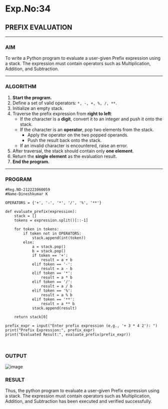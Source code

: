 # Exp.No:34  
## PREFIX EVALUATION

---

### AIM  
To write a Python program to evaluate a user-given Prefix expression using a stack. The expression must contain operators such as Multiplication, Addition, and Subtraction.

---

### ALGORITHM

1. **Start the program.**
2. Define a set of valid operators: `*, -, +, %, /, **`.
3. Initialize an empty stack.
4. Traverse the prefix expression from **right to left**:
   - If the character is a **digit**, convert it to an integer and push it onto the stack.
   - If the character is an **operator**, pop two elements from the stack.
     - Apply the operator on the two popped operands.
     - Push the result back onto the stack.
   - If an invalid character is encountered, raise an error.
5. After traversal, the stack should contain only **one element**.
6. Return the **single element** as the evaluation result.
7. **End the program.**

---

### PROGRAM

```
#Reg.NO-212223060059
#Name-Dineshkumar K

OPERATORS = {'+', '-', '*', '/', '%', '**'}

def evaluate_prefix(expression):
    stack = []
    tokens = expression.split()[::-1]

    for token in tokens:
        if token not in OPERATORS:
            stack.append(int(token))
        else:
            a = stack.pop()
            b = stack.pop()
            if token == '+':
                result = a + b
            elif token == '-':
                result = a - b
            elif token == '*':
                result = a * b
            elif token == '/':
                result = a / b
            elif token == '%':
                result = a % b
            elif token == '**':
                result = a ** b
            stack.append(result)
    
    return stack[0]

prefix_expr = input("Enter prefix expression (e.g., '+ 3 * 4 2'): ")
print("Prefix Expression:", prefix_expr)
print("Evaluated Result:", evaluate_prefix(prefix_expr))



```


### OUTPUT

![image](https://github.com/user-attachments/assets/5dcaf09d-77e5-4dee-8afe-91c070130593)


### RESULT
Thus, the python program to evaluate a user-given Prefix expression using a stack. The expression must contain operators such as Multiplication, Addition, and Subtraction has been executed and verified successfully.


